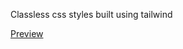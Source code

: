
Classless css styles built using tailwind

[Preview](https://icaro-capobianco.github.io/classlesswind/?#)
